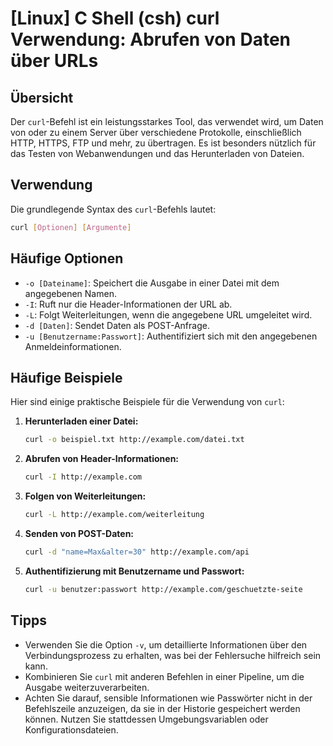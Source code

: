 # [Linux] C Shell (csh) curl Verwendung: Abrufen von Daten über URLs

## Übersicht
Der `curl`-Befehl ist ein leistungsstarkes Tool, das verwendet wird, um Daten von oder zu einem Server über verschiedene Protokolle, einschließlich HTTP, HTTPS, FTP und mehr, zu übertragen. Es ist besonders nützlich für das Testen von Webanwendungen und das Herunterladen von Dateien.

## Verwendung
Die grundlegende Syntax des `curl`-Befehls lautet:

```bash
curl [Optionen] [Argumente]
```

## Häufige Optionen
- `-o [Dateiname]`: Speichert die Ausgabe in einer Datei mit dem angegebenen Namen.
- `-I`: Ruft nur die Header-Informationen der URL ab.
- `-L`: Folgt Weiterleitungen, wenn die angegebene URL umgeleitet wird.
- `-d [Daten]`: Sendet Daten als POST-Anfrage.
- `-u [Benutzername:Passwort]`: Authentifiziert sich mit den angegebenen Anmeldeinformationen.

## Häufige Beispiele
Hier sind einige praktische Beispiele für die Verwendung von `curl`:

1. **Herunterladen einer Datei:**
   ```bash
   curl -o beispiel.txt http://example.com/datei.txt
   ```

2. **Abrufen von Header-Informationen:**
   ```bash
   curl -I http://example.com
   ```

3. **Folgen von Weiterleitungen:**
   ```bash
   curl -L http://example.com/weiterleitung
   ```

4. **Senden von POST-Daten:**
   ```bash
   curl -d "name=Max&alter=30" http://example.com/api
   ```

5. **Authentifizierung mit Benutzername und Passwort:**
   ```bash
   curl -u benutzer:passwort http://example.com/geschuetzte-seite
   ```

## Tipps
- Verwenden Sie die Option `-v`, um detaillierte Informationen über den Verbindungsprozess zu erhalten, was bei der Fehlersuche hilfreich sein kann.
- Kombinieren Sie `curl` mit anderen Befehlen in einer Pipeline, um die Ausgabe weiterzuverarbeiten.
- Achten Sie darauf, sensible Informationen wie Passwörter nicht in der Befehlszeile anzuzeigen, da sie in der Historie gespeichert werden können. Nutzen Sie stattdessen Umgebungsvariablen oder Konfigurationsdateien.